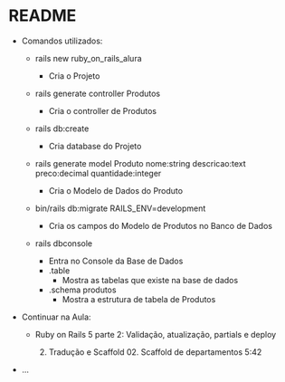 # README

* Comandos utilizados:

    - rails new ruby_on_rails_alura 
        - Cria o Projeto

    - rails generate controller Produtos
        - Cria o controller de Produtos

    - rails db:create
        - Cria database do Projeto

    - rails generate model Produto nome:string descricao:text preco:decimal quantidade:integer
        - Cria o Modelo de Dados do Produto

    - bin/rails db:migrate RAILS_ENV=development
        - Cria os campos do Modelo de Produtos no Banco de Dados

    - rails dbconsole
        - Entra no Console da Base de Dados
        - .table 
            - Mostra as tabelas que existe na base de dados
        - .schema produtos
            - Mostra a estrutura de tabela de Produtos


* Continuar na Aula:
    - Ruby on Rails 5 parte 2: Validação, atualização, partials e deploy

      02. Tradução e Scaffold
          02. Scaffold de departamentos
               5:42
* ...
